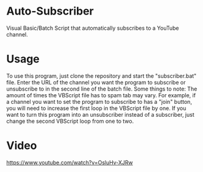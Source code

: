 # Auto-Subscriber
Visual Basic/Batch Script that automatically subscribes to a YouTube channel.
# Usage
To use this program, just clone the repository and start the "subscriber.bat" file. Enter the URL of the channel you want the program to subscribe or unsubscribe to in the second line of the batch file. Some things to note: The amount of times the VBScript file has to spam tab may vary. For example, if a channel you want to set the program to subscribe to has a "join" button, you will need to increase the first loop in the VBScript file by one. If you want to turn this program into an unsubscriber instead of a subscriber, just change the second VBScript loop from one to two.
# Video
https://www.youtube.com/watch?v=OsluHv-XJRw
